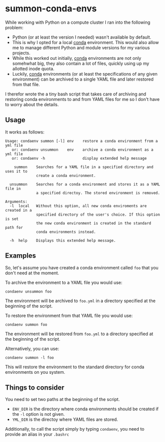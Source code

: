 # summon-conda-envs
While working with Python on a compute cluster I ran into the following problem:
* Python (or at least the version I needed) wasn't available by default.
* This is why I opted for a local [conda](https://conda.io) environment. This would also allow me to manage different Python and module versions for my various projects.
* While this worked out initially, [conda](https://conda.io) environments are not only somehwhat big, they also contain a lot of files, quickly using up my allotted inode quota.
* Luckily, [conda](https://conda.io) environments (or at least the specifications of any given environment) can be archived to a single YAML file and later restored from that file.

I therefor wrote the a tiny bash script that takes care of archiving and restoring conda environments to and from YAML files for me so I don't have to worry about the details.

## Usage
It works as follows:

```
Usage: condaenv summon [-l] env    restore a conda environment from a yml file
   or: condaenv unsummon    env    archive a conda environment as a yml file
   or: condaenv -h                 display extended help message

    summon    Searches for a YAML file in a specified directory and uses it to
              create a conda environment.
  
  unsummon    Searches for a conda environment and stores it as a YAML file in
              a specified directoy. The stored environment is removed.

Arguments:
  -l  local   Without this option, all new conda enviroments are created in a
              specified directory of the user's choice. If this option is set
              the new conda environment is created in the standard path for
              conda environments instead.
 
  -h  help    Displays this extended help message.
 ```
## Examples
So, let's assume you have created a conda environment called `foo` that you don't need at the moment.
 
To archive the environment to a YAML file you would use:
```
condaenv unsummon foo
```
The environment will be archived to `foo.yml` in a directory specified at the beginning of the script.

To restore the environment from that YAML file you would use:
```
condaenv summon foo
```
The environment will be restored from `foo.yml` to a directory specified at the beginning of the script.

Alternatively, you can use:
```
condaenv summon -l foo
```
This will restore the environment to the standard directory for conda environments on you system.

## Things to consider
You need to set two paths at the beginning of the script.
* `ENV_DIR` is the directory where conda environments should be created if the `-l` option is not given.
* `YML_DIR` is the directoy where YAML files are stored.

Additionally, to call the script simply by typing `condaenv`, you need to provide an alias in your `.bashrc`
